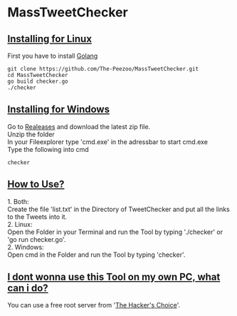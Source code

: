 # MassTweetChecker

<h2><u>Installing for Linux</u></h2>

First you have to install <a href="https://go.dev/doc/install">Golang</a>
```
git clone https://github.com/The-Peezoo/MassTweetChecker.git 
cd MassTweetChecker 
go build checker.go 
./checker
```

<h2><u>Installing for Windows</u></h2>

Go to <a href="https://github.com/The-Peezoo/MassTweetChecker/releases/tag/Windows">Realeases</a> and download the latest zip file. <br>
Unzip the folder <br>
In your Fileexplorer type 'cmd.exe' in the adressbar to start cmd.exe<br> 
Type the following into cmd <br>
```
checker
```

<h2><u>How to Use?</u></h2>
1. Both: <br>
Create the file 'list.txt' in the Directory of TweetChecker and put all the links to the Tweets into it. <br>
2. Linux: <br>
Open the Folder in your Terminal and run the Tool by typing './checker' or 'go run checker.go'. <br>
2. Windows: <br>
Open cmd in the Folder and run the Tool by typing 'checker'.  <br>

<h2><u>I dont wonna use this Tool on my own PC, what can i do?</u></h2>
You can use a free root server from '<a href="https://www.thc.org/segfault/">The Hacker's Choice</a>'.
